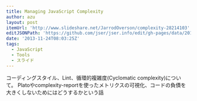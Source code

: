 ```yaml
---
title: Managing JavaScript Complexity
author: azu
layout: post
itemUrl: 'http://www.slideshare.net/JarrodOverson/complexity-28214103'
editJSONPath: 'https://github.com/jser/jser.info/edit/gh-pages/data/2013/11/index.json'
date: '2013-11-24T08:03:25Z'
tags:
  - JavaScript
  - Tools
  - スライド
---
```

コーディングスタイル、Lint、循環的複雑度(Cyclomatic complexity)について。
Platoやcomplexity-reportを使ったメトリクスの可視化、コードの負債を大きくしないためにはどうするかという話
